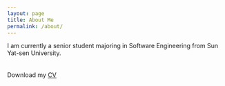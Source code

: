 ```yaml
---
layout: page
title: About Me
permalink: /about/
---
```

I am currently a senior student majoring in Software Engineering from Sun Yat-sen University.  
<br>
<br>
Download my <a href="https://www.dropbox.com/s/f53dnxkzthk8jmr/soto-cv.pdf?dl=0" download="Soto, Paul- CV">CV</a><br>
<br>
